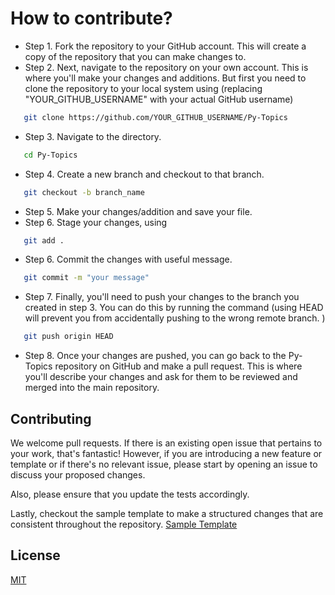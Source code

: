 # How to contribute?

- Step 1. Fork the repository to your GitHub account. This will create a copy of the repository that you can make changes to.
- Step 2. Next, navigate to the repository on your own account. This is where you'll make your changes and additions. But first you need to clone the repository to your local system using (replacing "YOUR_GITHUB_USERNAME" with your actual GitHub username)

```bash
   git clone https://github.com/YOUR_GITHUB_USERNAME/Py-Topics
```
- Step 3. Navigate to the directory.
```bash
   cd Py-Topics
```
- Step 4. Create a new branch and checkout to that branch.
```bash
   git checkout -b branch_name
```
- Step 5. Make your changes/addition and save your file.
- Step 6. Stage your changes, using
```bash
   git add .
```
- Step 6. Commit the changes with useful message.
```bash
   git commit -m "your message"
```
- Step 7. Finally, you'll need to push your changes to the branch you created in step 3. You can do this by running the command (using HEAD will prevent you from accidentally pushing to the wrong remote branch. )
```bash
   git push origin HEAD
```
- Step 8. Once your changes are pushed, you can go back to the Py-Topics repository on GitHub and make a pull request. This is where you'll describe your changes and ask for them to be reviewed and merged into the main repository.

## Contributing

We welcome pull requests. If there is an existing open issue that pertains to your work, that's fantastic! However, if you are introducing a new feature or template or if there's no relevant issue, please start by opening an issue to discuss your proposed changes.

Also, please ensure that you update the tests accordingly.

Lastly, checkout the sample template to make a structured changes that are consistent throughout the repository.
[Sample Template](https://github.com/PyTopics/Py-Topics/blob/main/Setups/sample_template.ipynb)

## License

[MIT](https://choosealicense.com/licenses/mit/)